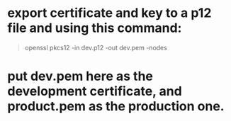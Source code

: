 # export certificate and key to a p12 file and using this command:

 > openssl pkcs12 -in dev.p12 -out dev.pem -nodes

# put dev.pem here as the development certificate, and product.pem as the production one.
